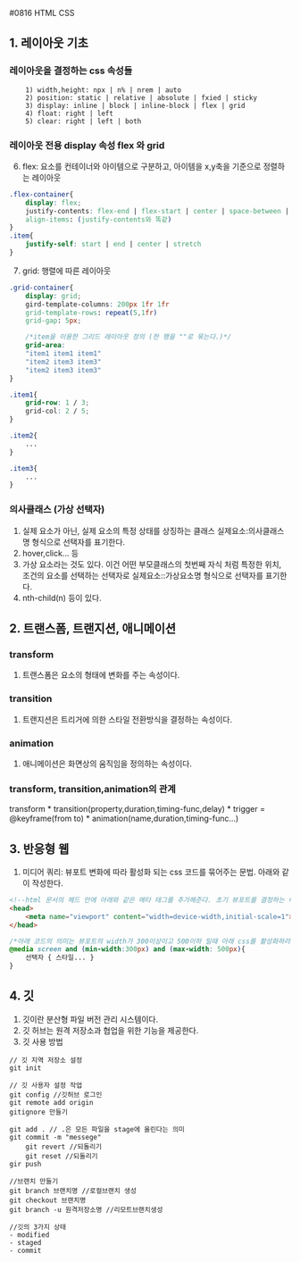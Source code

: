 #0816 HTML CSS

## 1. 레이아웃 기초

### 레이아웃을 결정하는 css 속성들
        1) width,height: npx | n% | nrem | auto
        2) position: static | relative | absolute | fxied | sticky
        3) display: inline | block | inline-block | flex | grid
        4) float: right | left
        5) clear: right | left | both
   
### 레이아웃 전용 display 속성 flex 와 grid
6) flex: 요소를 컨테이너와 아이템으로 구분하고, 아이템을 x,y축을 기준으로 정렬하는 레이아웃
```css
.flex-container{
    display: flex;
    justify-contents: flex-end | flex-start | center | space-between | space-around .. 
    align-items: (justify-contents와 똑같)
}
.item{
    justify-self: start | end | center | stretch
}
```

7) grid: 행렬에 따른 레이아웃
```css
.grid-container{
    display: grid;
    gird-template-columns: 200px 1fr 1fr
    grid-template-rows: repeat(5,1fr)
    grid-gap: 5px;

    /*item을 이용한 그리드 레이아웃 정의 (한 행을 ""로 묶는다.)*/
    grid-area:
    "item1 item1 item1"
    "item2 item3 item3"
    "item2 item3 item3"
}

.item1{
    grid-row: 1 / 3;
    grid-col: 2 / 5;
}

.item2{
    ...
}

.item3{
    ...
}
```

### 의사클래스 (가상 선택자)
1) 실제 요소가 아닌, 실제 요소의 특정 상태를 상징하는 클래스  실제요소:의사클래스명 형식으로 선택자를 표기한다.
2) hover,click... 등
3) 가상 요소라는 것도 있다. 이건 어떤 부모클래스의 첫번째 자식 처럼 특정한 위치, 조건의 요소를 선택하는 선택자로 실제요소::가상요소명 형식으로 선택자를 표기한다.
4) nth-child(n) 등이 있다.

## 2. 트랜스폼, 트랜지션, 애니메이션
### transform
1) 트랜스폼은 요소의 형태에 변화를 주는 속성이다.
### transition
1) 트랜지션은 트리거에 의한 스타일 전환방식을 결정하는 속성이다.
### animation
1) 애니메이션은 화면상의 움직임을 정의하는 속성이다.
### transform, transition,animation의 관계
  transform * transition(property,duration,timing-func,delay) * trigger = @keyframe(from to) * animation(name,duration,timing-func...)

## 3. 반응형 웹
1) 미디어 쿼리: 뷰포트 변화에 따라 활성화 되는 css 코드를 묶어주는 문법. 아래와 같이 작성한다.
```html
<!--html 문서의 헤드 안에 아래와 같은 메타 태그를 추가해준다. 초기 뷰포트를 결정하는 태그이다.-->
<head>
    <meta name="viewport" content="width=device-width,initial-scale=1">
</head>
```
```css
/*아래 코드의 의미는 뷰포트의 width가 300이상이고 500이하 일때 아래 css를 활성화하라는 뜻*/
@media screen and (min-width:300px) and (max-width: 500px){
    선택자 { 스타일... }
}
```


## 4. 깃
1) 깃이란 분산형 파일 버전 관리 시스템이다.
2) 깃 허브는 원격 저장소과 협업을 위한 기능을 제공한다.
3) 깃 사용 방법
```
// 깃 지역 저장소 설정
git init 

// 깃 사용자 설정 작업
git config //깃허브 로그인
git remote add origin
gitignore 만들기

git add . // .은 모든 파일을 stage에 올린다는 의미
git commit -m "messege"
    git revert //되돌리기
    git reset //되돌리기
gir push

//브랜치 만들기
git branch 브랜치명 //로컬브랜치 생성
git checkout 브랜치명
git branch -u 원격저장소명 //리모트브랜치생성

//깃의 3가지 상태
- modified
- staged
- commit


```